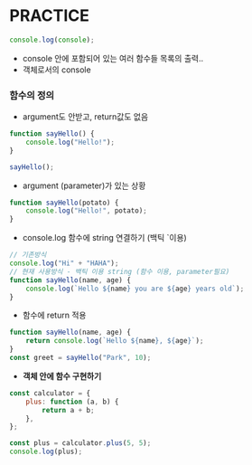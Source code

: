 # PRACTICE

```js
console.log(console);
```

-   console 안에 포함되어 있는 여러 함수들 목록의 출력..
-   객체로서의 console

### 함수의 정의

-   argument도 안받고, return값도 없음

```js
function sayHello() {
    console.log("Hello!");
}

sayHello();
```

-   argument (parameter)가 있는 상황

```js
function sayHello(potato) {
    console.log("Hello!", potato);
}
```

-   console.log 함수에 string 연결하기 (백틱 `이용)

```js
// 기존방식
console.log("Hi" + "HAHA");
// 현재 사용방식 - 백틱 이용 string (함수 이용, parameter필요)
function sayHello(name, age) {
    console.log(`Hello ${name} you are ${age} years old`);
}
```

-   함수에 return 적용

```js
function sayHello(name, age) {
    return console.log(`Hello ${name}, ${age}`);
}
const greet = sayHello("Park", 10);
```

-   **객체 안에 함수 구현하기**

```js
const calculator = {
    plus: function (a, b) {
        return a + b;
    },
};

const plus = calculator.plus(5, 5);
console.log(plus);
```
